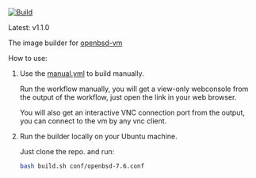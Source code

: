 

[![Build](https://github.com/vmactions/openbsd-builder/actions/workflows/build.yml/badge.svg)](https://github.com/vmactions/openbsd-builder/actions/workflows/build.yml)

Latest: v1.1.0


The image builder for [openbsd-vm](https://github.com/vmactions/openbsd-vm)


How to use:

1. Use the [manual.yml](.github/workflows/manual.yml) to build manually.
   
    Run the workflow manually, you will get a view-only webconsole from the output of the workflow, just open the link in your web browser.
   
    You will also get an interactive VNC connection port from the output, you can connect to the vm by any vnc client.

2. Run the builder locally on your Ubuntu machine.

    Just clone the repo. and run:
    ```bash
    bash build.sh conf/openbsd-7.6.conf
    ```
   
